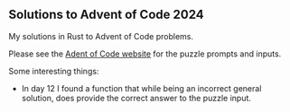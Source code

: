 ## Solutions to Advent of Code 2024
My solutions in Rust to Advent of Code problems.

Please see the [Adent of Code website](https://adventofcode.com/) for the puzzle prompts and inputs.

Some interesting things:
* In day 12 I found a function that while being an incorrect general solution, does provide the correct answer to the puzzle input.